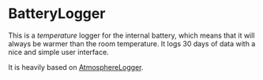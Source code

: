 # BatteryLogger

This is a *temperature* logger for the internal battery, which means that it will
always be warmer than the room temperature. It logs 30 days of data with a nice
and simple user interface.

It is heavily based on [AtmosphereLogger](https://github.com/lllllT/AtmosphereLogger).
